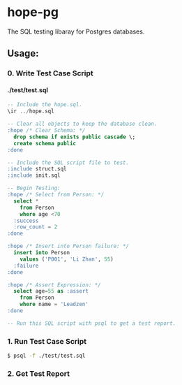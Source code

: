# hope-pg
The SQL testing libaray for Postgres databases.
## Usage:
### 0. Write Test Case Script
#### ./test/test.sql
```sql
-- Include the hope.sql.
\ir ../hope.sql

-- Clear all objects to keep the database clean.
:hope /* Clear Schema: */
  drop schema if exists public cascade \;
  create schema public
:done

-- Include the SQL script file to test.
:include struct.sql
:include init.sql

-- Begin Testing:
:hope /* Select from Person: */
  select *
    from Person
    where age <70
  :success
  :row_count = 2
:done

:hope /* Insert into Person failure: */
  insert into Person
    values ('P001', 'Li Zhan', 55)
  :failure
:done

:hope /* Assert Expression: */
  select age=55 as :assert
    from Person
    where name = 'Leadzen'
:done

-- Run this SQL script with psql to get a test report.
```
### 1. Run Test Case Script
```bash
$ psql -f ./test/test.sql
```
### 2. Get Test Report
```
```
